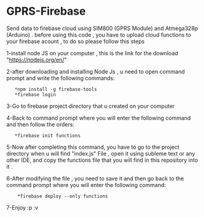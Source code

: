 # GPRS-Firebase
Send data to firebase cloud using SIM800 (GPRS Module) and Atmega328p (Arduino) .
before using this code , you have to upload cloud functions to your firebase acount , to do so please follow this steps 

1-install node JS on your computer , this is the link for the download "https://nodejs.org/en/"

2-after downloading and installing Node Js , u need to open command prompt and write the following commands:

       *npm install -g firebase-tools
       *firebase login
       
3-Go to firebase project directory that u created on your computer 

4-Back to command prompt where you will enter the following command and then follow the orders:

       *firebase init functions

5-Now after completing this command, you have to go to the project directory when u will find "index.js" File , 
open it using subleme text or any other IDE, and copy the functions file that you will find in this repository into it .

6-After modifying the file , you need to save it and then go back to the command prompt where you will enter the following command:

        *firebase deploy --only functions

7-Enjoy :p :v
